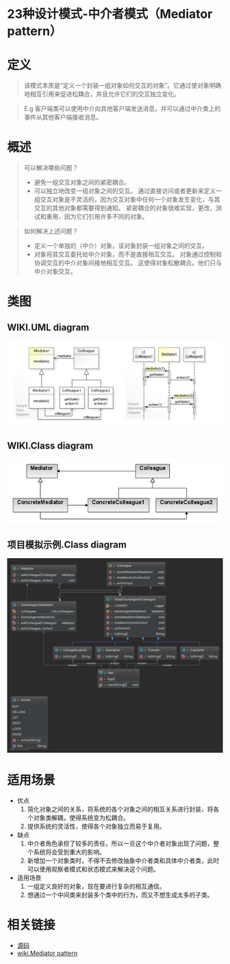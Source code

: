 
# 23种设计模式-中介者模式（Mediator pattern）
# 定义
>该模式本质是“定义一个封装一组对象如何交互的对象”。它通过使对象明确地相互引用来促进松耦合，并且允许它们的交互独立变化。

>E.g 客户端类可以使用中介向其他客户端发送消息，并可以通过中介类上的事件从其他客户端接收消息。

# 概述
>可以解决哪些问题？
>* 避免一组交互对象之间的紧密耦合。
>* 可以独立地改变一组对象之间的交互。
>通过直接访问或者更新来定义一组交互对象是不灵活的，因为交互对象中任何一个对象发生变化，与其交互的其他对象都需要得到通知。
>紧密耦合的对象很难实现，更改，测试和重用，因为它们引用许多不同的对象。

>如何解决上述问题？
>* 定义一个单独的（中介）对象，该对象封装一组对象之间的交互。
>* 对象将其交互委托给中介对象，而不是直接相互交互。
>对象通过控制和协调交互的中介对象间接地相互交互。
>这使得对象松散耦合。他们只与中介对象交互。

# 类图
## WIKI.UML diagram
![UML diagram](../doc/wiki-uml/wiki.mediator.uml.jpg)
## WIKI.Class diagram
![Class diagram](../doc/wiki-uml/wiki.mediator.class_diagram.png)
## 项目模拟示例.Class diagram
![Class diagram](../doc/project-uml/mediator.class_diagram.png)

# 适用场景
* 优点
    1. 简化对象之间的关系，将系统的各个对象之间的相互关系进行封装，将各个对象类解耦，使得系统变为松耦合。
    2. 提供系统的灵活性，使得各个对象独立而易于复用。
* 缺点
    1. 中介者角色承担了较多的责任，所以一旦这个中介者对象出现了问题，整个系统将会受到重大的影响。
    2. 新增加一个对象类时，不得不去修改抽象中介者类和具体中介者类，此时可以使用观察者模式和状态模式来解决这个问题。
* 适用场景
    1. 一组定义良好的对象，现在要进行复杂的相互通信。
    2. 想通过一个中间类来封装多个类中的行为，而又不想生成太多的子类。
# 相关链接
* [源码](https://github.com/GourdErwa/java-advanced/tree/master/design-patterns/patterns-mediator)
* [wiki.Mediator pattern](https://en.wikipedia.org/wiki/Mediator_pattern)
